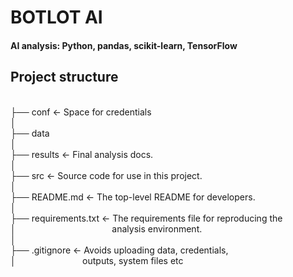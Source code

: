 # BOTLOT AI
#### AI analysis: Python, pandas, scikit-learn, TensorFlow

## Project structure

<br/> ├── conf               <- Space for credentials
<br/> │
<br/> ├── data
<br/> │
<br/> ├── results            <- Final analysis docs.
<br/> │
<br/> ├── src                <- Source code for use in this project.
<br/> │
<br/> ├── README.md          <- The top-level README for developers.
<br/> │
<br/> ├── requirements.txt   <- The requirements file for reproducing the
<br/> │ &nbsp; &nbsp; &nbsp; &nbsp; &nbsp; &nbsp; &nbsp; &nbsp; &nbsp; &nbsp; &nbsp; &nbsp; &nbsp; &nbsp; &nbsp; &nbsp; &nbsp; &nbsp; &nbsp;    analysis environment.
<br/> │
<br/> ├── .gitignore         <- Avoids uploading data, credentials,
<br/> │ &nbsp; &nbsp; &nbsp; &nbsp; &nbsp; &nbsp; &nbsp; &nbsp; &nbsp; &nbsp; &nbsp; &nbsp; &nbsp;    outputs, system files etc
